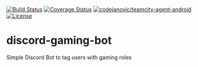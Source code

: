 [![Build Status](https://travis-ci.org/codejanovic/discord-gaming-bot.svg?branch=develop)](https://travis-ci.org/codejanovic/discord-gaming-bot)
[![Coverage Status](https://coveralls.io/repos/github/codejanovic/discord-gaming-bot/badge.svg?branch=develop)](https://coveralls.io/github/codejanovic/discord-gaming-bot?branch=develop)
[![codejanovic/teamcity-agent-android](https://img.shields.io/docker/pulls/codejanovic/discord-gaming-bot.svg)](https://hub.docker.com/r/codejanovic/discord-gaming-bot/)
[![License](https://img.shields.io/github/license/mashape/apistatus.svg?maxAge=2592000)]()

# discord-gaming-bot
Simple Discord Bot to tag users with gaming roles 
